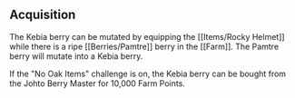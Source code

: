 ## Acquisition
The Kebia berry can be mutated by equipping the [[Items/Rocky Helmet]] while there is a ripe [[Berries/Pamtre]] berry in the [[Farm]]. The Pamtre berry will mutate into a Kebia berry.

If the "No Oak Items" challenge is on, the Kebia berry can be bought from the Johto Berry Master for 10,000 Farm Points.